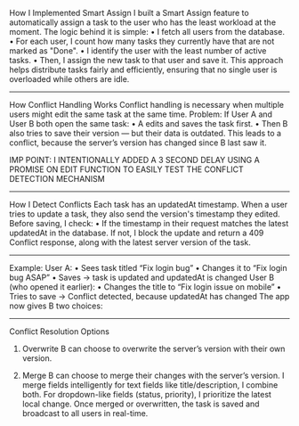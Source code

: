 How I Implemented Smart Assign
I built a Smart Assign feature to automatically assign a task to the user who has the least workload at the moment.
The logic behind it is simple:
•	I fetch all users from the database.
•	For each user, I count how many tasks they currently have that are not marked as "Done".
•	I identify the user with the least number of active tasks.
•	Then, I assign the new task to that user and save it.
This approach helps distribute tasks fairly and efficiently, ensuring that no single user is overloaded while others are idle.
________________________________________

 How Conflict Handling Works
Conflict handling is necessary when multiple users might edit the same task at the same time.
 Problem:
If User A and User B both open the same task:
•	A edits and saves the task first.
•	Then B also tries to save their version — but their data is outdated.
This leads to a conflict, because the server’s version has changed since B last saw it.

IMP POINT: I INTENTIONALLY ADDED A 3 SECOND DELAY USING A PROMISE ON EDIT FUNCTION TO EASILY TEST THE CONFLICT DETECTION MECHANISM
________________________________________
 How I Detect Conflicts
Each task has an updatedAt timestamp.
When a user tries to update a task, they also send the version's timestamp they edited.
Before saving, I check:
•	If the timestamp in their request matches the latest updatedAt in the database.
If not, I block the update and return a 409 Conflict response, along with the latest server version of the task.
________________________________________
 Example:
User A:
•	Sees task titled “Fix login bug”
•	Changes it to “Fix login bug ASAP”
•	Saves → task is updated and updatedAt is changed
User B (who opened it earlier):
•	Changes the title to “Fix login issue on mobile”
•	Tries to save → Conflict detected, because updatedAt has changed
The app now gives B two choices:
________________________________________
 Conflict Resolution Options
1.	Overwrite
B can choose to overwrite the server’s version with their own version.

2.	Merge
B can choose to merge their changes with the server’s version.
I merge fields intelligently for text fields like title/description, I combine both.
For dropdown-like fields (status, priority), I prioritize the latest local change.
Once merged or overwritten, the task is saved and broadcast to all users in real-time.

